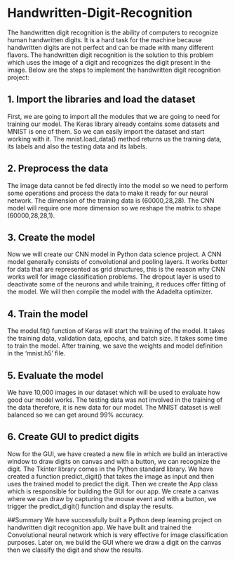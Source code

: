 # Handwritten-Digit-Recognition
The handwritten digit recognition is the ability of computers to recognize human handwritten digits. 
It is a hard task for the machine because handwritten digits are not perfect and can be made with many different flavors. 
The handwritten digit recognition is the solution to this problem which uses the image of a digit and recognizes the digit present in the image.
Below are the steps to implement the handwritten digit recognition project:
## 1. Import the libraries and load the dataset
First, we are going to import all the modules that we are going to need for training our model. The Keras library already contains some datasets and MNIST is one of them. So we can easily import the dataset and start working with it. The mnist.load_data() method returns us the training data, its labels and also the testing data and its labels.

## 2. Preprocess the data
The image data cannot be fed directly into the model so we need to perform some operations and process the data to make it ready for our neural network. The dimension of the training data is (60000,28,28). The CNN model will require one more dimension so we reshape the matrix to shape (60000,28,28,1).

## 3. Create the model
Now we will create our CNN model in Python data science project. A CNN model generally consists of convolutional and pooling layers. It works better for data that are represented as grid structures, this is the reason why CNN works well for image classification problems. The dropout layer is used to deactivate some of the neurons and while training, it reduces offer fitting of the model. We will then compile the model with the Adadelta optimizer.

## 4. Train the model
The model.fit() function of Keras will start the training of the model. It takes the training data, validation data, epochs, and batch size.
It takes some time to train the model. After training, we save the weights and model definition in the ‘mnist.h5’ file.

## 5. Evaluate the model
We have 10,000 images in our dataset which will be used to evaluate how good our model works. The testing data was not involved in the training of the data therefore, it is new data for our model. The MNIST dataset is well balanced so we can get around 99% accuracy.

## 6. Create GUI to predict digits
Now for the GUI, we have created a new file in which we build an interactive window to draw digits on canvas and with a button, we can recognize the digit. The Tkinter library comes in the Python standard library. We have created a function predict_digit() that takes the image as input and then uses the trained model to predict the digit.
Then we create the App class which is responsible for building the GUI for our app. We create a canvas where we can draw by capturing the mouse event and with a button, we trigger the predict_digit() function and display the results.

 
##Summary
We have successfully built a Python deep learning project on handwritten digit recognition app. 
We have built and trained the Convolutional neural network which is very effective for image classification purposes. 
Later on, we build the GUI where we draw a digit on the canvas then we classify the digit and show the results.
